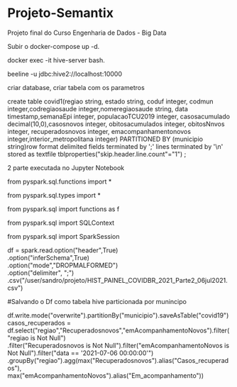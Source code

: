 # Projeto-Semantix
Projeto final do Curso Engenharia de Dados - Big Data

Subir o docker-compose up -d.

docker exec -it hive-server bash.

beeline -u jdbc:hive2://localhost:10000

criar database, criar tabela com os parametros

create table covid1(regiao string, estado string, coduf integer, codmun integer,codregiaosaude integer,nomeregiaosaude string, data timestamp,semanaEpi integer,
populacaoTCU2019 integer, casosacumulado decimal(10,0),casosnovos integer, obitosacumulados integer, obitosNnvos integer, recuperadosnovos integer,
emacompanhamentonovos integer,interior_metropolitana integer) PARTITIONED BY (municipio string)row format delimited fields terminated by ';' lines terminated by '\n'
stored as textfile tblproperties("skip.header.line.count"="1") ;

2 parte executada no Jupyter Notebook

from pyspark.sql.functions import *

from pyspark.sql.types import *

from pyspark.sql import functions as f

from pyspark.sql import SQLContext

from pyspark.sql import SparkSession

df = spark.read.option("header",True)\
    .option("inferSchema",True)\
    .option("mode","DROPMALFORMED")\
    .option("delimiter", ";")\
    .csv("/user/sandro/projeto/HIST_PAINEL_COVIDBR_2021_Parte2_06jul2021.csv")
    
#Salvando o Df como tabela hive particionada por munincipo

df.write.mode("overwrite").partitionBy("municipio").saveAsTable("covid19")
casos_recuperados = df.select("regiao","Recuperadosnovos","emAcompanhamentoNovos").filter("regiao is Not Null")\
.filter("Recuperadosnovos is Not Null").filter("emAcompanhamentoNovos is Not Null").filter("data == '2021-07-06 00:00:00'")\
.groupBy("regiao").agg(max("Recuperadosnovos").alias("Casos_recuperados"),\
                       max("emAcompanhamentoNovos").alias("Em_acompanhamento"))

